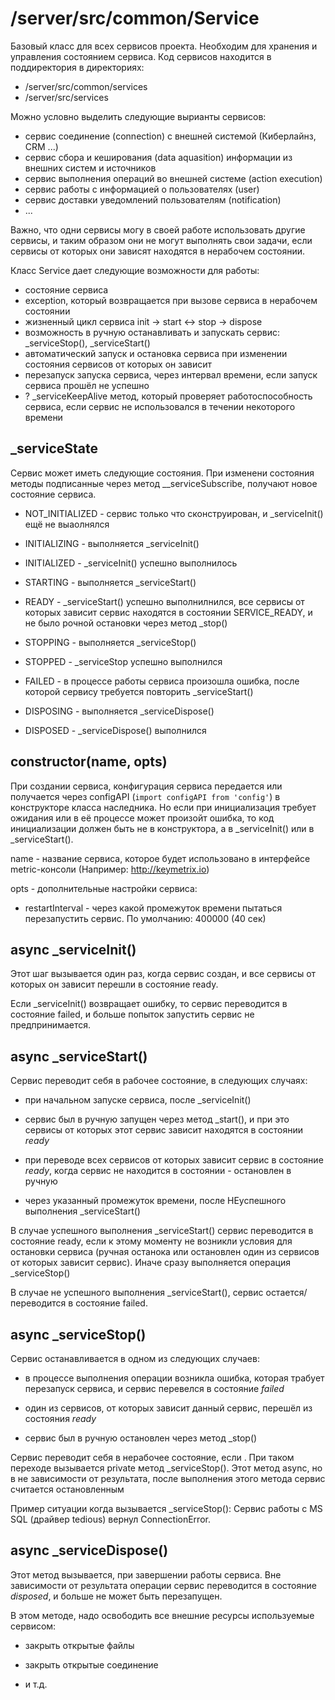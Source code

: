 # /server/src/common/Service

Базовый класс для всех сервисов проекта.  Необходим для хранения и управления состоянием сервиса.  Код сервисов находится в 
поддиректория в директориях:
- /server/src/common/services
- /server/src/services

Можно условно выделить следующие вырианты сервисов:
- сервис соединение (connection) с внешней системой (Киберлайнз, CRM ...)
- сервис сбора и кеширования (data aquasition) информации из внешних систем и источников
- сервис выполнения операций во внешней системе (action execution)
- сервис работы с информацией о пользователях (user)
- сервис доставки уведомлений пользователям (notification)
- ...

Важно, что одни сервисы могу в своей работе использовать другие сервисы, и таким образом они не могут выполнять свои
задачи, если сервисы от которых они зависят находятся в нерабочем состоянии.

Класс Service дает следующие возможности для работы:
- состояние сервиса
- exception, который возвращается при вызове сервиса в нерабочем состоянии
- жизненный цикл сервиса init -> start <-> stop -> dispose
- возможность в ручную останавливать и запускать сервис: _serviceStop(), _serviceStart()
- автоматический запуск и остановка сервиса при изменении состояния сервисов от которых он зависит
- перезапуск запуска сервиса, через интервал времени, если запуск сервиса прошёл не успешно
- ? _serviceKeepAlive метод, который проверяет работоспособность сервиса, если сервис не использовался в течении некоторого времени

## _serviceState

Сервис может иметь следующие состояния.  При изменени состояния методы подписанные через метод __serviceSubscribe, получают новое состояние сервиса.

- NOT_INITIALIZED - сервис только что сконструирован, и _serviceInit() ещё не выаолнялся

- INITIALIZING - выполняется _serviceInit()

- INITIALIZED - _serviceInit() успешно выполнилось

- STARTING - выполняется _serviceStart()

- READY - _serviceStart() успешно выполнилнился, все сервисы от которых зависит сервис находятся в состоянии SERVICE_READY, и не было рочной остановки через метод _stop()

- STOPPING - выполняется _serviceStop()

- STOPPED - _serviceStop успешно выполнился

- FAILED - в процессе работы сервиса произошла ошибка, после которой сервису требуется повторить _serviceStart()

- DISPOSING - выполняется _serviceDispose()

- DISPOSED - _serviceDispose() выполнился

## constructor(name, opts)

При создании сервиса, конфигурация сервиса передается или получается через configAPI (`import configAPI from 'config'`) в 
конструкторе класса наследника.  Но если при инициализация требует ожидания или в её процессе может произойт ошибка, 
то код инициализации должен быть не в конструктора, а в _serviceInit() или в _serviceStart().

name - название сервиса, которое будет использовано в интерфейсе metric-консоли (Например: http://keymetrix.io)

opts - дополнительные настройки сервиса:

- restartInterval - через какой промежуток времени пытаться перезапустить сервис.  По умолчанию: 400000 (40 сек)

## async _serviceInit()

Этот шаг вызывается один раз, когда сервис создан, и все сервисы от которых он зависит перешли в состояние ready.

Если _serviceInit() возвращает ошибку, то сервис переводится в состояние failed, и больше попыток запустить сервис не предпринимается. 

## async _serviceStart()

Сервис переводит себя в рабочее состояние, в следующих случаях:

- при начальном запуске сервиса, после _serviceInit()

- сервис был в ручную запущен через метод _start(), и при это сервисы от которых этот сервис зависит находятся в состоянии *ready*

- при переводе всех сервисов от которых зависит сервис в состояние *ready*, когда сервис не находится в состоянии - остановлен в ручную

- через указанный промежуток времени, после НЕуспешного выполнения _serviceStart()
 
В случае успешного выполнения _serviceStart() сервис переводится в состояние ready, если к этому моменту не возникли условия
для остановки сервиса (ручная останока или остановлен один из сервисов от которых зависит сервис).  Иначе сразу выполняется
операция _serviceStop() 

В случае не успешного выполнения _serviceStart(), сервис остается/переводится в состояние failed.

## async _serviceStop()

Сервис останавливается в одном из следующих случаев:

- в процессе выполнения операции возникла ошибка, которая трабует перезапуск сервиса, и сервис перевелся в состояние *failed*

- один из сервисов, от которых зависит данный сервис, перешёл из состояния *ready*

- сервис был в ручную остановлен через метод _stop()

Сервис переводит себя в нерабочее состояние, если .
При таком переходе вызывается private метод _serviceStop().  Этот метод async, но в не зависимости от результата, после выполнения
этого метода сервис считается остановленным

Пример ситуации когда вызывается _serviceStop(): Сервис работы с MS SQL (драйвер tedious) вернул ConnectionError.

## async _serviceDispose()

Этот метод вызывается, при завершении работы сервиса.  Вне зависимости от результата операции сервис переводится в состояние
*disposed*, и больше не может быть перезапущен.

В этом методе, надо освободить все внешние ресурсы используемые сервисом:

- закрыть открытые файлы

- закрыть открытые соединение 

- и т.д.
